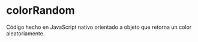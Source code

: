 # colorRandom
Código hecho en JavaScript nativo orientado a objeto que retorna un color aleatoriamente.
